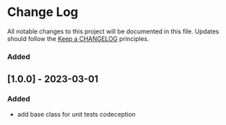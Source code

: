 # Change Log
All notable changes to this project will be documented in this file.
Updates should follow the [Keep a CHANGELOG](https://keepachangelog.com/) principles.
### Added

## [1.0.0] - 2023-03-01
### Added
- add base class for unit tests codeception

